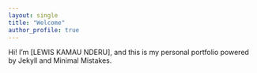 ```yaml
---
layout: single
title: "Welcome"
author_profile: true
---
```


Hi! I’m [LEWIS KAMAU NDERU], and this is my personal portfolio powered by Jekyll and Minimal Mistakes.
